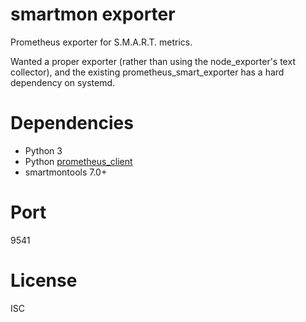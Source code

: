 # smartmon exporter

Prometheus exporter for S.M.A.R.T. metrics.

Wanted a proper exporter (rather than using the node\_exporter's text
collector), and the existing prometheus\_smart\_exporter has a hard dependency
on systemd.


# Dependencies

 * Python 3
 * Python [prometheus\_client](https://github.com/prometheus/client_python)
 * smartmontools 7.0+

# Port

9541


# License

ISC
